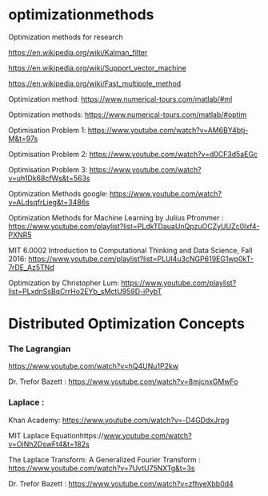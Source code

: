 # optimizationmethods
Optimization methods for research

https://en.wikipedia.org/wiki/Kalman_filter

https://en.wikipedia.org/wiki/Support_vector_machine

https://en.wikipedia.org/wiki/Fast_multipole_method

Optimization method: https://www.numerical-tours.com/matlab/#ml

Optimization methods: https://www.numerical-tours.com/matlab/#optim

Optimisation Problem 1: https://www.youtube.com/watch?v=AM6BY4btj-M&t=97s

Optimisation Problem 2: https://www.youtube.com/watch?v=d0CF3d5aEGc

Optimisation Problem 3: https://www.youtube.com/watch?v=uh1Dk68cfWs&t=563s

Optimization Methods google: https://www.youtube.com/watch?v=ALdsqfrLieg&t=3486s

Optimization Methods for Machine Learning by Julius Pfrommer : https://www.youtube.com/playlist?list=PLdkTDauaUnQpzuOCZyUUZc0lxf4-PXNR5

MIT 6.0002 Introduction to Computational Thinking and Data Science, Fall 2016: https://www.youtube.com/playlist?list=PLUl4u3cNGP619EG1wp0kT-7rDE_Az5TNd

Optimization by Christopher Lum: https://www.youtube.com/playlist?list=PLxdnSsBqCrrHo2EYb_sMctU959D-iPybT

<h1>Distributed Optimization Concepts</h1>

<h3>The Lagrangian</h3>

https://www.youtube.com/watch?v=hQ4UNu1P2kw

Dr. Trefor Bazett : https://www.youtube.com/watch?v=8mjcnxGMwFo

<h3>Laplace :</h3> 

Khan Academy: https://www.youtube.com/watch?v=-D4GDdxJrpg

MIT Laplace Equationhttps://www.youtube.com/watch?v=OiNh2DswFt4&t=182s

The Laplace Transform: A Generalized Fourier Transform : https://www.youtube.com/watch?v=7UvtU75NXTg&t=3s

Dr. Trefor Bazett : https://www.youtube.com/watch?v=zfhyeXbb0d4

 
